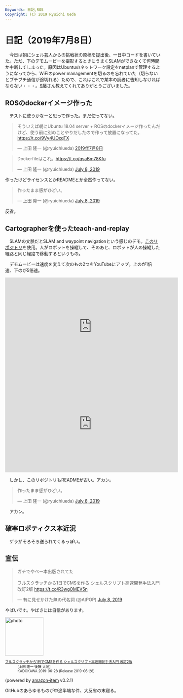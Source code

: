 ```yaml
---
Keywords: 日記,ROS
Copyright: (C) 2019 Ryuichi Ueda
---
```


# 日記（2019年7月8日）

　今日は朝にシェル芸人からの挑戦状の原稿を提出後、一日中コードを書いていた。ただ、下のデモムービーを撮影するときにうまくSLAMができなくて何時間か中断してしまった。原因はUbuntuのネットワーク設定をnetplanで管理するようになってから、WiFiのpower managementを切るのを忘れていた（切らないとブチブチ通信が途切れる）ためで、これはこれで某本の読者に告知しなければならない・・・。[S藤](https://www.asrobot.me/)さん教えてくれてありがとうございました。

## ROSのdockerイメージ作った

　テストに使うかなーと思って作った。まだ使ってない。

<blockquote class="twitter-tweet" data-lang="ja"><p lang="ja" dir="ltr">そういえば朝にUbuntu 18.04 server + ROSのdockerイメージ作ったんだけど、使う前に別のことやりだしたので作って放置になってた。<a href="https://t.co/9Vy4UOxqTX">https://t.co/9Vy4UOxqTX</a></p>&mdash; 上田 隆一 (@ryuichiueda) <a href="https://twitter.com/ryuichiueda/status/1148237287135670272?ref_src=twsrc%5Etfw">2019年7月8日</a></blockquote>
<script async src="https://platform.twitter.com/widgets.js" charset="utf-8"></script>

<blockquote class="twitter-tweet" data-partner="tweetdeck"><p lang="ja" dir="ltr">Dockerfileはこれ。<a href="https://t.co/qsaBm78Kfu">https://t.co/qsaBm78Kfu</a></p>&mdash; 上田 隆一 (@ryuichiueda) <a href="https://twitter.com/ryuichiueda/status/1148237518418006017?ref_src=twsrc%5Etfw">July 8, 2019</a></blockquote>
<script async src="https://platform.twitter.com/widgets.js" charset="utf-8"></script>

作ったけどライセンスとかREADMEとか全然作ってない。

<blockquote class="twitter-tweet" data-partner="tweetdeck"><p lang="ja" dir="ltr">作ったまま感がひどい。</p>&mdash; 上田 隆一 (@ryuichiueda) <a href="https://twitter.com/ryuichiueda/status/1148237581110280192?ref_src=twsrc%5Etfw">July 8, 2019</a></blockquote>
<script async src="https://platform.twitter.com/widgets.js" charset="utf-8"></script>

反省。


## Cartographerを使ったteach-and-replay

　SLAMの文脈だとSLAM and waypoint navigationという感じのデモ。[このリポジトリ](https://github.com/ryuichiueda/raspimouse_map_based_teach_and_replay)を使用。人がロボットを操縦して、そのあと、ロボットが人の操縦した経路と同じ経路で移動するというもの。

　デモムービーは速度を変えて次のもの2つをYouTubeにアップ。上のが1倍速、下のが5倍速。

<iframe width="560" height="315" src="https://www.youtube.com/embed/fk8Y7kWahSQ" frameborder="0" allow="accelerometer; autoplay; encrypted-media; gyroscope; picture-in-picture" allowfullscreen></iframe>

<iframe width="560" height="315" src="https://www.youtube.com/embed/HlvITc56pSk" frameborder="0" allow="accelerometer; autoplay; encrypted-media; gyroscope; picture-in-picture" allowfullscreen></iframe>

　しかし、このリポジトリもREADMEが古い。アカン。

<blockquote class="twitter-tweet" data-partner="tweetdeck"><p lang="ja" dir="ltr">作ったまま感がひどい。</p>&mdash; 上田 隆一 (@ryuichiueda) <a href="https://twitter.com/ryuichiueda/status/1148237581110280192?ref_src=twsrc%5Etfw">July 8, 2019</a></blockquote>
<script async src="https://platform.twitter.com/widgets.js" charset="utf-8"></script>


　アカン。

## 確率ロボティクス本近況

　ゲラがそろそろ送られてくるっぽい。

## 宣伝

<blockquote class="twitter-tweet" data-partner="tweetdeck"><p lang="ja" dir="ltr">ガチでやべー本出版されてた<br><br>フルスクラッチから1日でCMSを作る シェルスクリプト高速開発手法入門 改訂2版 <a href="https://t.co/R3wgOMEV5n">https://t.co/R3wgOMEV5n</a></p>&mdash; 有に見せかけた無の代名詞 (@AtPOP) <a href="https://twitter.com/AtPOP/status/1148096401038950401?ref_src=twsrc%5Etfw">July 8, 2019</a></blockquote>
<script async src="https://platform.twitter.com/widgets.js" charset="utf-8"></script>

やばいです。やばさには自信があります。


<div class="card">
  <div class="row no-gutters">
    <div class="col-md-2">
      <a class="item url" href="https://www.amazon.co.jp/exec/obidos/ASIN/4048930699/ryuichiueda-22"><img src="https://images-fe.ssl-images-amazon.com/images/I/51T-SfWPsPL._SL160_.jpg" width="124" alt="photo"></a>
    </div>
    <div class="col-md-10">
      <div class="card-body">
        <dl class="fn" style="font-size:80%">
          <dt><a href="https://www.amazon.co.jp/exec/obidos/ASIN/4048930699/ryuichiueda-22">フルスクラッチから1日でCMSを作る シェルスクリプト高速開発手法入門 改訂2版</a></dt>
          <dd>[上田 隆一 後藤 大地]</dd>
          <dd>KADOKAWA 2019-06-28 (Release 2019-06-28)</dd>
        </dl>
        <p class="powered-by" >(powered by <a href="https://github.com/spiegel-im-spiegel/amazon-item" >amazon-item</a> v0.2.1)</p>
      </div>
    </div>
  </div>
</div>


GitHubのあらゆるものが中途半端な件、大反省の末寝る。
